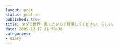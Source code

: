 ```yaml
---
layout: post
status: publish
published: true
title: タダで世界一周したいので投票してください、らしい。
date: 2009-12-17 21:58:36
categories:
- diary
---
```

<script src="http://user.calamel.jp/buyer/blog_parts/pha22/byr.js" type="text/javascript"></script>
